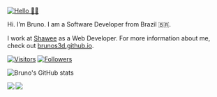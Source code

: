[![Hello 👋🏻](https://i.imgur.com/2RLLfyd.gif)](https://brunos3d.github.io)

Hi. I’m Bruno. I am a Software Developer from Brazil 🇧🇷.

I work at [Shawee](https://shawee.io) as a Web Developer. For more information about me,
check out [brunos3d.github.io](https://brunos3d.github.io).

[![Visitors](https://visitor-badge.glitch.me/badge?page_id=github/BrunoS3D)](https://brunos3d.github.io)
[![Followers](https://img.shields.io/github/followers/BrunoS3D?style=social)](https://brunos3d.github.io)

![Bruno's GitHub stats](https://github-readme-stats.anuraghazra1.vercel.app/api?username=BrunoS3D&show_icons=true&hide_border=true)

<a href="https://github.com/BrunoS3D/FastPlay">
  <img align="left" src="https://github-readme-stats.anuraghazra1.vercel.app/api/pin/?username=BrunoS3D&repo=FastPlay" />
</a>

<a href="https://github.com/BrunoS3D/brunos3d.github.io">
  <img align="left" src="https://github-readme-stats.anuraghazra1.vercel.app/api/pin/?username=BrunoS3D&repo=brunos3d.github.io" />
</a>

